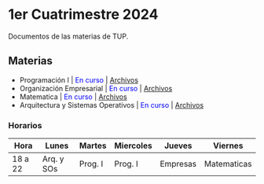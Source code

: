 # 1er Cuatrimestre 2024
 
Documentos de las materias de TUP.
## Materias

 - Programación I | <span style="color:blue"> En curso </span> | [Archivos](./primer_q_24/programacion)
 - Organización Empresarial | <span style="color:blue"> En curso </span>  | [Archivos](./primer_q_24/org_empresas)
 - Matematica | <span style="color:blue"> En curso </span>   | [Archivos](./primer_q_24/matematicas)
 - Arquitectura y Sistemas Operativos | <span style="color:blue"> En curso </span>  | [Archivos](./primer_q_24/sistemas_operativos)

### Horarios

|   Hora    |    Lunes   |  Martes  |   Miercoles   |   Jueves  |   Viernes     | 
|-----------|------------|----------|---------------|-----------|---------------|
|  18 a 22  | Arq. y SOs |  Prog. I |  Prog. I      | Empresas  | Matematicas   |


